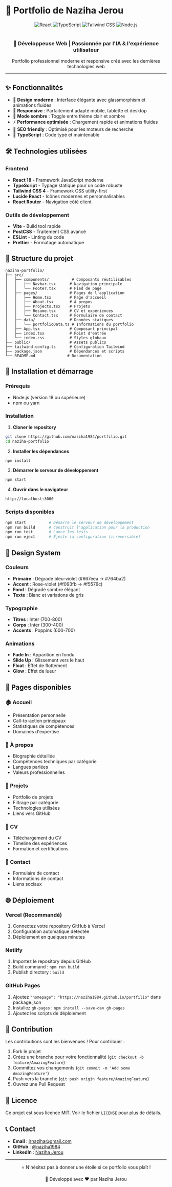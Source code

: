 # 🚀 Portfolio de Naziha Jerou

<div align="center">
  <img src="https://img.shields.io/badge/React-18.2.0-blue?style=for-the-badge&logo=react" alt="React" />
  <img src="https://img.shields.io/badge/TypeScript-5.0-blue?style=for-the-badge&logo=typescript" alt="TypeScript" />
  <img src="https://img.shields.io/badge/Tailwind_CSS-4.0-blue?style=for-the-badge&logo=tailwind-css" alt="Tailwind CSS" />
  <img src="https://img.shields.io/badge/Node.js-18.0-green?style=for-the-badge&logo=node.js" alt="Node.js" />
</div>

<br>

<div align="center">
  <h3>🌟 Développeuse Web | Passionnée par l'IA & l'expérience utilisateur</h3>
  <p>Portfolio professionnel moderne et responsive créé avec les dernières technologies web</p>
</div>

---

## ✨ Fonctionnalités

- 🎨 **Design moderne** : Interface élégante avec glassmorphism et animations fluides
- 📱 **Responsive** : Parfaitement adapté mobile, tablette et desktop
- 🌙 **Mode sombre** : Toggle entre thème clair et sombre
- ⚡ **Performance optimisée** : Chargement rapide et animations fluides
- 🎯 **SEO friendly** : Optimisé pour les moteurs de recherche
- 🔧 **TypeScript** : Code typé et maintenable

## 🛠️ Technologies utilisées

### Frontend
- **React 18** - Framework JavaScript moderne
- **TypeScript** - Typage statique pour un code robuste
- **Tailwind CSS 4** - Framework CSS utility-first
- **Lucide React** - Icônes modernes et personnalisables
- **React Router** - Navigation côté client

### Outils de développement
- **Vite** - Build tool rapide
- **PostCSS** - Traitement CSS avancé
- **ESLint** - Linting du code
- **Prettier** - Formatage automatique

## 📁 Structure du projet

```
naziha-portfolio/
├── src/
│   ├── components/          # Composants réutilisables
│   │   ├── Navbar.tsx      # Navigation principale
│   │   └── Footer.tsx      # Pied de page
│   ├── pages/              # Pages de l'application
│   │   ├── Home.tsx        # Page d'accueil
│   │   ├── About.tsx       # À propos
│   │   ├── Projects.tsx    # Projets
│   │   ├── Resume.tsx      # CV et expériences
│   │   └── Contact.tsx     # Formulaire de contact
│   ├── data/               # Données statiques
│   │   └── portfolioData.ts # Informations du portfolio
│   ├── App.tsx             # Composant principal
│   ├── index.tsx           # Point d'entrée
│   └── index.css           # Styles globaux
├── public/                 # Assets publics
├── tailwind.config.ts      # Configuration Tailwind
├── package.json            # Dépendances et scripts
└── README.md              # Documentation
```

## 🚀 Installation et démarrage

### Prérequis
- Node.js (version 18 ou supérieure)
- npm ou yarn

### Installation

1. **Cloner le repository**
```bash
git clone https://github.com/naziha1984/portfilio.git
cd naziha-portfolio
```

2. **Installer les dépendances**
```bash
npm install
```

3. **Démarrer le serveur de développement**
```bash
npm start
```

4. **Ouvrir dans le navigateur**
```
http://localhost:3000
```

### Scripts disponibles

```bash
npm start          # Démarre le serveur de développement
npm run build      # Construit l'application pour la production
npm run test       # Lance les tests
npm run eject      # Éjecte la configuration (irréversible)
```

## 🎨 Design System

### Couleurs
- **Primaire** : Dégradé bleu-violet (#667eea → #764ba2)
- **Accent** : Rose-violet (#f093fb → #f5576c)
- **Fond** : Dégradé sombre élégant
- **Texte** : Blanc et variations de gris

### Typographie
- **Titres** : Inter (700-800)
- **Corps** : Inter (300-400)
- **Accents** : Poppins (600-700)

### Animations
- **Fade In** : Apparition en fondu
- **Slide Up** : Glissement vers le haut
- **Float** : Effet de flottement
- **Glow** : Effet de lueur

## 📱 Pages disponibles

### 🏠 Accueil
- Présentation personnelle
- Call-to-action principaux
- Statistiques de compétences
- Domaines d'expertise

### 👤 À propos
- Biographie détaillée
- Compétences techniques par catégorie
- Langues parlées
- Valeurs professionnelles

### 💼 Projets
- Portfolio de projets
- Filtrage par catégorie
- Technologies utilisées
- Liens vers GitHub

### 📄 CV
- Téléchargement du CV
- Timeline des expériences
- Formation et certifications

### 📧 Contact
- Formulaire de contact
- Informations de contact
- Liens sociaux

## 🌐 Déploiement

### Vercel (Recommandé)
1. Connectez votre repository GitHub à Vercel
2. Configuration automatique détectée
3. Déploiement en quelques minutes

### Netlify
1. Importez le repository depuis GitHub
2. Build command : `npm run build`
3. Publish directory : `build`

### GitHub Pages
1. Ajoutez `"homepage": "https://naziha1984.github.io/portfilio"` dans package.json
2. Installez `gh-pages` : `npm install --save-dev gh-pages`
3. Ajoutez les scripts de déploiement

## 🤝 Contribution

Les contributions sont les bienvenues ! Pour contribuer :

1. Fork le projet
2. Créez une branche pour votre fonctionnalité (`git checkout -b feature/AmazingFeature`)
3. Committez vos changements (`git commit -m 'Add some AmazingFeature'`)
4. Push vers la branche (`git push origin feature/AmazingFeature`)
5. Ouvrez une Pull Request

## 📄 Licence

Ce projet est sous licence MIT. Voir le fichier `LICENSE` pour plus de détails.

## 📞 Contact

- **Email** : jrnaziha@gmail.com
- **GitHub** : [@naziha1984](https://github.com/naziha1984)
- **LinkedIn** : [Naziha Jerou](https://linkedin.com/in/naziha-jerou)

---

<div align="center">
  <p>⭐ N'hésitez pas à donner une étoile si ce portfolio vous plaît !</p>
  <p>🚀 Développé avec ❤️ par Naziha Jerou</p>
</div>
